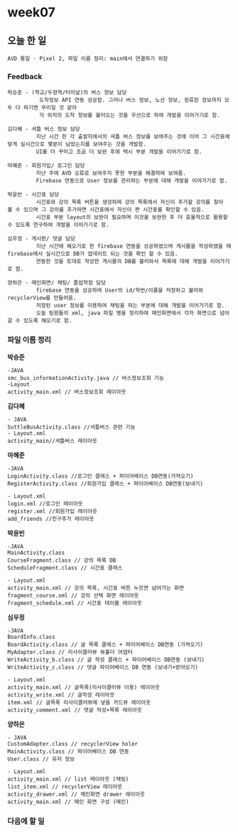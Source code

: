 # week07

## 오늘 한 일

    AVD 통일 - Pixel 2, 파일 이름 정리: main에서 연결하기 위함

### Feedback

    박승준 - (학교/두정역/터미널)의 버스 정보 담당
              도착정보 API 연동 성공함. 그러나 버스 정보, 노선 정보, 정류장 정보까지 모두 다 하기엔 무리일 것 같아 
              각 위치의 도착 정보를 불러오는 것을 우선으로 하여 개발을 이어가기로 함. 
    
    김다혜 - 셔틀 버스 정보 담당
             지난 시간 한 각 출발지에서의 셔틀 버스 정보를 보여주는 것에 이어 그 시간표에 맞게 실시간으로 몇분이 남았는지를 보여주는 것을 개발함.
             UI를 더 꾸미고 조금 더 보완 후에 택시 부분 개발을 이어가기로 함.
    
    마혜준 - 회원가입/ 로그인 담당
             지난 주에 AVD 오류로 보여주지 못한 부분을 해결하여 보여줌.
             Firebase 연동으로 User 정보를 관리하는 부분에 대해 개발을 이어가기로 함.
    
    박윤빈 - 시간표 담당
             시간표와 강의 목록 버튼을 생성하여 강의 목록에서 자신이 추가할 강의를 찾아 볼 수 있으며 그 강의를 추가하면 시간표에서 자신이 짠 시간표를 확인할 수 있음.
             시간표 부분 layout의 보완이 필요하며 이것을 보완한 후 더 효율적으로 활용할 수 있도록 연구하여 개발을 이어가기로 함.
    
    심우정 - 게시판/ 댓글 담당
             지난 시간에 해오기로 한 firebase 연동을 성공하였으며 게시물을 작성하였을 때 firebase에서 실시간으로 DB가 업데이트 되는 것을 확인 할 수 있음. 
             연동한 것을 토대로 작성한 게시물의 DB를 불러와서 목록에 대해 개발을 이어가기로 함.
    
    양하은 - 메인화면/ 채팅/ 졸업학점 담당
             firebase 연동을 성공하여 User의 id/학번/이름을 저장하고 불러와 recyclerView를 만들어옴.
             저장된 user 정보를 이용하여 채팅을 하는 부분에 대해 개발을 이어가기로 함.
             오늘 팀원들의 xml, java 파일 명을 정리하여 메인화면에서 각자 화면으로 넘어갈 수 있도록 해오기로 함.
    
### 파일 이름 정리

**박승준**

    -JAVA
    smc_bus_informationActivity.java // 버스정보조회 기능
    -Layout
    activity_main.xml // 버스정보조회 레이아웃

**김다혜**

    - JAVA
    SuttleBusActivity.class //셔틀버스 관련 기능
    - Layout.xml
    activity_main//셔틀버스 레이아웃

**마혜준**

    -JAVA
    LoginActivity.class //로그인 클래스 + 파이어베이스 DB연동(가져오기)
    RegisterActivity.class //회원가입 클래스 + 파이어베이스 DB연동(보내기)

    - Layout.xml
    login.xml //로그인 레이아웃
    register.xml //회원가입 레이아웃
    add_friends //친구추가 레이아웃
    
**박윤빈**

    -JAVA
    MainActivity.class
    CourseFragment.class // 강의 목록 DB
    ScheduleFragment.class // 시간표 클래스

    - Layout.xml
    activity_main.xml // 강의 목록, 시간표 버튼 누르면 넘어가는 화면
    fragment_course.xml // 강의 선택 화면 레이아웃
    fragment_schedule.xml // 시간표 테이블 레이아웃

**심우정**

    -JAVA
    BoardInfo.class
    BoardActivity.class // 글 목록 클래스 + 파이어베이스 DB연동 (가져오기)
    MyAdapter.class // 리사이클러뷰 뷰홀더 어댑터
    WriteActivity_b.class // 글 작성 클래스 + 파이어베이스 DB연동 (보내기)
    WriteActivity_c.class // 댓글 파이어베이스 DB 연동 (보내기+받아오기)

    - Layout.xml
    activity_main.xml // 글목록(리사이클러뷰 이용) 레이아웃
    activity_write.xml // 글작성 레이아웃
    item.xml // 글목록 리사이클러뷰에 넣을 카드뷰 레이아웃
    activity_comment.xml // 댓글 작성+목록 레이아웃
    
**양하은**
   
    - JAVA
    CustomAdapter.class // recyclerView holer
    MainActivity.class // 파이어베이스 DB 연동
    User.class // 유저 정보 
    
    - Layout.xml
    activity_main.xml // list 레이아웃 (채팅)
    list_item.xml // recyclerView 레이아웃
    activity_drawer.xml // 메인화면 drawer 레이아웃
    activity_main.xml // 메인 화면 구성 (메인)
    
    
    
### 다음에 할 일
